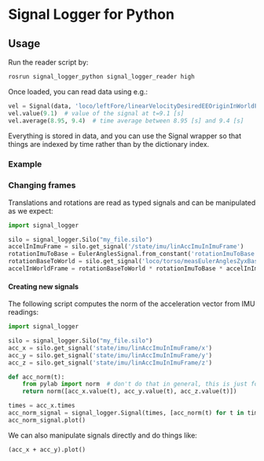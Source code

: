 # Signal Logger for Python

## Usage

Run the reader script by:

```bash
rosrun signal_logger_python signal_logger_reader high
```

Once loaded, you can read data using e.g.:

```python
vel = Signal(data, 'loco/leftFore/linearVelocityDesiredEEOriginInWorldFrame/x')
vel.value(9.1)  # value of the signal at t=9.1 [s]
vel.average(8.95, 9.4)  # time average between 8.95 [s] and 9.4 [s]
```

Everything is stored in data, and you can use the Signal wrapper so that things
are indexed by time rather than by the dictionary index.

### Example

### Changing frames

Translations and rotations are read as typed signals and can be manipulated as we expect:

```python
import signal_logger

silo = signal_logger.Silo("my_file.silo")
accelInImuFrame = silo.get_signal('/state/imu/linAccImuInImuFrame')
rotationImuToBase = EulerAnglesSignal.from_constant('rotationImuToBase', silo.times, 0., 0., 90, degrees=True)
rotationBaseToWorld = silo.get_signal('loco/torso/measEulerAnglesZyxBaseToWorld')
accelInWorldFrame = rotationBaseToWorld * rotationImuToBase * accelInImuFrame
```

#### Creating new signals

The following script computes the norm of the acceleration vector from IMU readings:

```python
import signal_logger

silo = signal_logger.Silo("my_file.silo")
acc_x = silo.get_signal('state/imu/linAccImuInImuFrame/x')
acc_y = silo.get_signal('state/imu/linAccImuInImuFrame/y')
acc_z = silo.get_signal('state/imu/linAccImuInImuFrame/z')

def acc_norm(t):
    from pylab import norm  # don't do that in general, this is just for the example
    return norm([acc_x.value(t), acc_y.value(t), acc_z.value(t)])

times = acc_x.times
acc_norm_signal = signal_logger.Signal(times, [acc_norm(t) for t in times], 'acc_norm')
acc_norm_signal.plot()
```
We can also manipulate signals directly and do things like:
```
(acc_x + acc_y).plot()
```
